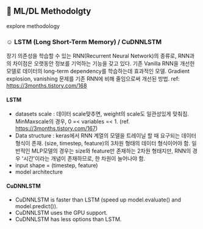 ## :black_heart: ML/DL Methodolgty

explore methodology

### ☺︎ LSTM (Long Short-Term Memory) / CuDNNLSTM
장기 의존성을 학습할 수 있는 RNN(Recurrent Neural Network)의 종류로, RNN과의 차이점은 오랫동안 정보를 기억하는 기능을 갖고 있다. 
기존 Vanilla RNN을 개선한 모델로 데이터의 long-term dependency를 학습하는데 효과적인 모델. 
Gradient explosion, vanishing 문제를 기존 RNN에 비해 줄임으로써 개선된 방법.
ref: https://3months.tistory.com/168

#### LSTM
* datasets scale : 데이터 scale맞추면, weight의 scale도 일관성있게 맞춰짐. MinMaxscale의 경우, 0 =< variables =< 1. 
(ref. https://3months.tistory.com/167)
* Data structure : keras에서 RNN 계열의 모델을 트레이닐 할 때 요구되는 데이터 형식이 존재. (size, timestep, feature)의 3차원 형태의 데이터 형식이어야 함. 
  일반적인 MLP모델의 경우는 size와 feature만 존재하는 2차원 형태지만, RNN의 경우 '시간'이라는 개념이 존재하므로, 한 차원이 늘어나야 함. 
* input shape = (timestep, feature)
* model architecture


#### CuDNNLSTM
* CuDNNLSTM is faster than LSTM (speed up model.evaluate() and model.predict()).
* CuDNNLSTM uses the GPU support. 
* CuDNNLSTM has less options than LSTM.
